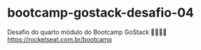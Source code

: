 # bootcamp-gostack-desafio-04
Desafio do quarto módulo do Bootcamp GoStack 🚀👨🏻‍🚀 https://rocketseat.com.br/bootcamp
